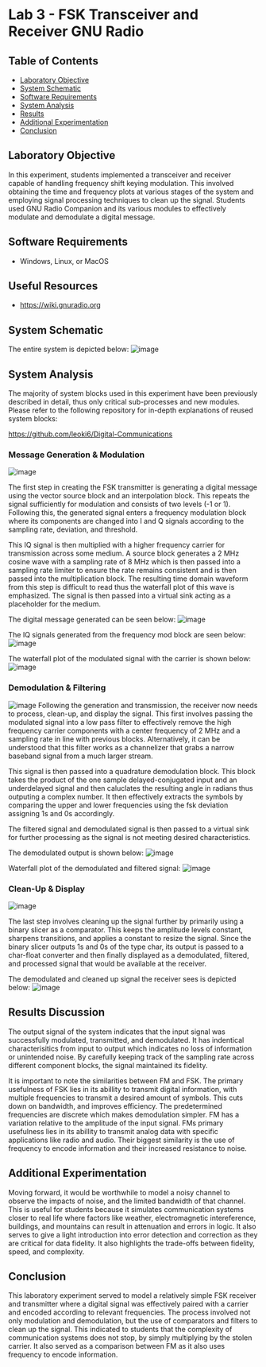 # Lab 3 - FSK Transceiver and Receiver GNU Radio

## Table of Contents
- [Laboratory Objective](#laboratory-objective)
- [System Schematic](#system-schematic)
- [Software Requirements](#software-requirements)
- [System Analysis](#system-analysis)
- [Results](#results)
- [Additional Experimentation](#additional-experimentation)
- [Conclusion](#conclusion)

## Laboratory Objective
In this experiment, students implemented a transceiver and receiver capable of handling frequency shift keying modulation. This involved obtaining the time and frequency plots at various stages of the system and employing signal processing techniques to clean up the signal. Students used GNU Radio Companion and its various modules to effectively modulate and demodulate a digital message.

## Software Requirements
- Windows, Linux, or MacOS
  
## Useful Resources
- https://wiki.gnuradio.org
  
## System Schematic
The entire system is depicted below:
![image](https://github.com/leoki6/Digital-Communications/blob/main/L3_FSK_RECEIVER_TRANSMITTER/Figures/Sys_Diag.png)

## System Analysis
The majority of system blocks used in this experiment have been previously described in detail, thus only critical sub-processes and new modules. Please refer to the following repository for in-depth explanations of reused system blocks:

https://github.com/leoki6/Digital-Communications

### Message Generation & Modulation

![image](https://github.com/leoki6/Digital-Communications/blob/main/L3_FSK_RECEIVER_TRANSMITTER/Figures/Message_Gen_Modulation.png)

The first step in creating the FSK transmitter is generating a digital message using the vector source block and an interpolation block. This repeats the signal sufficiently for modulation and consists of two levels (-1 or 1). Following this, the generated signal enters a frequency modulation block where its components are changed into I and Q signals according to the sampling rate, deviation, and threshold. 

This IQ signal is then multiplied with a higher frequency carrier for transmission across some medium. A source block generates a 2 MHz cosine wave with a sampling rate of 8 MHz which is then passed into a sampling rate limiter to ensure the rate remains consistent and is then passed into the multiplication block. The resulting time domain waveform from this step is difficult to read thus the waterfall plot of this wave is emphasized. The signal is then passed into a virtual sink acting as a placeholder for the medium.

The digital message generated can be seen below:
![image](https://github.com/leoki6/Digital-Communications/blob/main/L3_FSK_RECEIVER_TRANSMITTER/Figures/Dig_Message.png)

The IQ signals generated from the frequency mod block are seen below:
![image](https://github.com/leoki6/Digital-Communications/blob/main/L3_FSK_RECEIVER_TRANSMITTER/Figures/IQ_Signals.png)

The waterfall plot of the modulated signal with the carrier is shown below:
![image](https://github.com/leoki6/Digital-Communications/blob/main/L3_FSK_RECEIVER_TRANSMITTER/Figures/Waterfall_Mod.png)

### Demodulation & Filtering
![image](https://github.com/leoki6/Digital-Communications/blob/main/L3_FSK_RECEIVER_TRANSMITTER/Figures/Demodulation_Filtering.png)
Following the generation and transmission, the receiver now needs to process, clean-up, and display the signal. This first involves passing the modulated signal into a low pass filter to effectively remove the high frequency carrier components with a center frequency of 2 MHz and a sampling rate in line with previous blocks. Alternatively, it can be understood that this filter works as a channelizer that grabs a narrow baseband signal from a much larger stream.

This signal is then passed into a quadrature demodulation block. This block takes the product of the one sample delayed-conjugated input and an underdelayed signal and then caluclates the resulting angle in radians thus outputing a complex number. It then effectively extracts the symbols by comparing the upper and lower frequencies using the fsk deviation assigning 1s and 0s accordingly.

The filtered signal and demodulated signal is then passed to a virtual sink for further processing as the signal is not meeting desired characteristics.

The demodulated output is shown below:
![image](https://github.com/leoki6/Digital-Communications/blob/main/L3_FSK_RECEIVER_TRANSMITTER/Figures/Demod_Output.png)

Waterfall plot of the demodulated and filtered signal:
![image](https://github.com/leoki6/Digital-Communications/blob/main/L3_FSK_RECEIVER_TRANSMITTER/Figures/Demod_Filtered.png)

### Clean-Up & Display
![image](https://github.com/leoki6/Digital-Communications/blob/main/L3_FSK_RECEIVER_TRANSMITTER/Figures/Conversion_Display.png)

The last step involves cleaning up the signal further by primarily using a binary slicer as a comparator. This keeps the amplitude levels constant, sharpens transitions, and applies a constant to resize the signal. Since the binary slicer outputs 1s and 0s of the type char, its output is passed to a char-float converter and then finally displayed as a demodulated, filtered, and processed signal that would be available at the receiver.

The demodulated and cleaned up signal the receiver sees is depicted below:
![image](https://github.com/leoki6/Digital-Communications/blob/main/L3_FSK_RECEIVER_TRANSMITTER/Figures/R_Output.png)


## Results Discussion
The output signal of the system indicates that the input signal was successfully modulated, transmitted, and demodulated. It has indentical characterisitics from input to output which indicates no loss of information or unintended noise. By carefully keeping track of the sampling rate across different component blocks, the signal maintained its fidelity.

It is important to note the similarities between FM and FSK. The primary usefulness of FSK lies in its abillity to transmit digital information, with multiple frequencies to transmit a desired amount of symbols. This cuts down on bandwidth, and improves efficiency. The predetermined frequencies are discrete which makes demodulation simpler. FM has a variation relative to the amplitude of the input signal. FMs primary usefulness lies in its abillity to transmit analog data with specific applications like radio and audio. Their biggest similarity is the use of frequency to encode information and their increased resistance to noise.

## Additional Experimentation
Moving forward, it would be worthwhile to model a noisy channel to observe the impacts of noise, and the limited bandwidth of that channel. This is useful for students because it simulates communication systems closer to real life where factors like weather, electromagnetic intereference, buildings, and mountains can result in attenuation and errors in logic. It also serves to give a light introduction into error detection and correction as they are critical for data fidelity. It also highlights the trade-offs between fidelity, speed, and complexity.

## Conclusion
This laboratory experiment served to model a relatively simple FSK receiver and transmitter where a digital signal was effectively paired with a carrier and encoded according to relevant frequencies. The process involved not only modulation and demodulation, but the use of comparators and filters to clean up the signal. This indicated to students that the complexity of communication systems does not stop, by simply multiplying by the stolen carrier. It also served as a comparison between FM as it also uses frequency to encode information.

